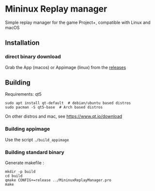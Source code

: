 # Mininux Replay manager

Simple replay manager for the game Project+, compatible with Linux and macOS

## Installation
### direct binary download
Grab the App (macos) or Appimage (linux) from the [releases](https://github.com/MininuxDev/mininux-replay-manager/releases/)

## Building
Requirements: qt5
```
sudo apt install qt-default  # debian/ubuntu based distros
sudo pacman -S qt5-base  # Arch based distros
```
On other distros and mac, see https://www.qt.io/download

### Building appimage
Use the script `./build_appimage`

### Building standard binary

Generate makefile :
```
mkdir -p build
cd build
qmake CONFIG+=release ../MininuxReplayManager.pro
make
```
